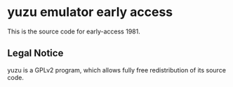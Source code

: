 yuzu emulator early access
=============

This is the source code for early-access 1981.

## Legal Notice

yuzu is a GPLv2 program, which allows fully free redistribution of its source code.